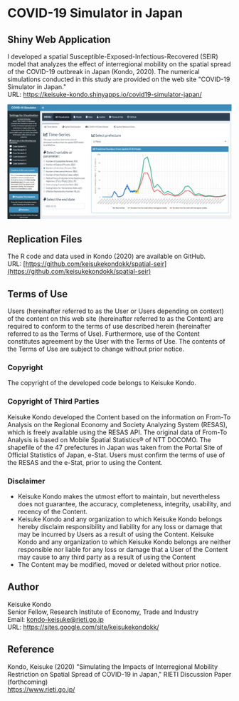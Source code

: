 # COVID-19 Simulator in Japan

## Shiny Web Application
I developed a spatial Susceptible-Exposed-Infectious-Recovered (SEIR) model that analyzes the effect of interregional mobility on the spatial spread of the COVID-19 outbreak in Japan (Kondo, 2020). The numerical simulations conducted in this study are provided on the web site "COVID-19 Simulator in Japan."  
URL: https://keisuke-kondo.shinyapps.io/covid19-simulator-japan/

[![COVID19 Simulator](www/fig_shinyapp.png "COVID-19 Simulator")](https://keisukekondokk.github.io/covid19-simulator-japan)

## Replication Files
The R code and data used in Kondo (2020) are available on GitHub.  
URL: [https://github.com/keisukekondokk/spatial-seir](https://github.com/keisukekondokk/spatial-seir)

## Terms of Use

Users (hereinafter referred to as the User or Users depending on context) of the content on this web site (hereinafter referred to as the Content) are required to conform to the terms of use described herein (hereinafter referred to as the Terms of Use). Furthermore, use of the Content constitutes agreement by the User with the Terms of Use. The contents of the Terms of Use are subject to change without prior notice.

### Copyright
The copyright of the developed code belongs to Keisuke Kondo.

### Copyright of Third Parties
Keisuke Kondo developed the Content based on the information on From-To Analysis on the Regional Economy and Society Analyzing System (RESAS), which is freely available using the RESAS API. The original data of From-To Analysis is based on Mobile Spatial Statistics&reg; of NTT DOCOMO. The shapefile of the 47 prefectures in Japan was taken from the Portal Site of Official Statistics of Japan, e-Stat. Users must confirm the terms of use of the RESAS and the e-Stat, prior to using the Content.

### Disclaimer
<ul>
<li>Keisuke Kondo makes the utmost effort to maintain, but nevertheless does not guarantee, the accuracy, completeness, integrity, usability, and recency of the Content.</li>
<li>Keisuke Kondo and any organization to which Keisuke Kondo belongs hereby disclaim responsibility and liability for any loss or damage that may be incurred by Users as a result of using the Content. Keisuke Kondo and any organization to which Keisuke Kondo belongs are neither responsible nor liable for any loss or damage that a User of the Content may cause to any third party as a result of using the Content</li>
<li>The Content may be modified, moved or deleted without prior notice.</li>
</ul>

## Author
Keisuke Kondo  
Senior Fellow, Research Institute of Economy, Trade and Industry  
Email: kondo-keisuke@rieti.go.jp  
URL: https://sites.google.com/site/keisukekondokk/  


## Reference
Kondo, Keisuke (2020) "Simulating the Impacts of Interregional Mobility Restriction on Spatial Spread of COVID-19 in Japan," RIETI Discussion Paper (forthcoming)  
https://www.rieti.go.jp/  
